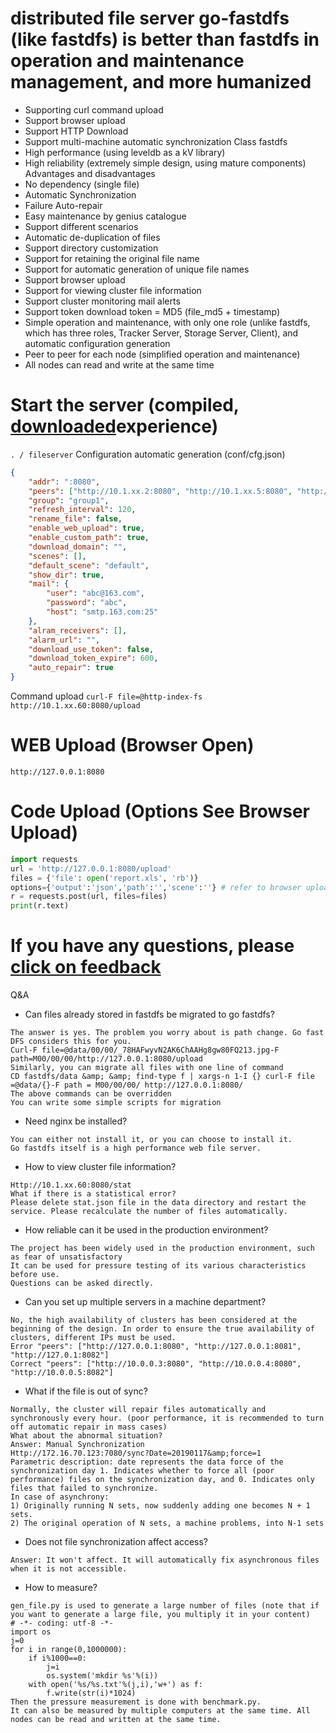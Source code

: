 # distributed file server go-fastdfs (like fastdfs) is better than fastdfs in operation and maintenance management, and more humanized
- Supporting curl command upload
- Support browser upload
- Support HTTP Download
- Support multi-machine automatic synchronization
Class fastdfs
- High performance (using leveldb as a kV library)
- High reliability (extremely simple design, using mature components)
Advantages and disadvantages
- No dependency (single file)
- Automatic Synchronization
- Failure Auto-repair
- Easy maintenance by genius catalogue
- Support different scenarios
- Automatic de-duplication of files
- Support directory customization
- Support for retaining the original file name
- Support for automatic generation of unique file names
- Support browser upload
- Support for viewing cluster file information
- Support cluster monitoring mail alerts
- Support token download token = MD5 (file_md5 + timestamp)
- Simple operation and maintenance, with only one role (unlike fastdfs, which has three roles, Tracker Server, Storage Server, Client), and automatic configuration generation
- Peer to peer for each node (simplified operation and maintenance)
- All nodes can read and write at the same time
# Start the server (compiled, [downloaded](https://github.com/sjqzhang/fastdfs/releases)experience)
`. / fileserver`
Configuration automatic generation (conf/cfg.json)
```json
{
	"addr": ":8080",
	"peers": ["http://10.1.xx.2:8080", "http://10.1.xx.5:8080", "http://10.1.xx.60:8080"],
	"group": "group1",
	"refresh_interval": 120,
	"rename_file": false,
	"enable_web_upload": true,
	"enable_custom_path": true,
	"download_domain": "",
	"scenes": [],
	"default_scene": "default",
	"show_dir": true,
	"mail": {
		"user": "abc@163.com",
		"password": "abc",
		"host": "smtp.163.com:25"
	},
	"alram_receivers": [],
	"alarm_url": "",
	"download_use_token": false,
	"download_token_expire": 600,
	"auto_repair": true
}
```
Command upload
`curl-F file=@http-index-fs http://10.1.xx.60:8080/upload`
# WEB Upload (Browser Open)
`http://127.0.0.1:8080`
# Code Upload (Options See Browser Upload)
```python
import requests
url = 'http://127.0.0.1:8080/upload'
files = {'file': open('report.xls', 'rb')}
options={'output':'json','path':'','scene':''} # refer to browser upload options
r = requests.post(url, files=files)
print(r.text)
```
# If you have any questions, please [click on feedback](https://github.com/sjqzhang/go-fastdfs/issues/new)
Q&amp;A
- Can files already stored in fastdfs be migrated to go fastdfs?
```
The answer is yes. The problem you worry about is path change. Go fast DFS considers this for you.
Curl-F file=@data/00/00/_78HAFwyvN2AK6ChAAHg8gw80FQ213.jpg-F path=M00/00/00/http://127.0.0.1:8080/upload
Similarly, you can migrate all files with one line of command
CD fastdfs/data &amp; &amp; find-type f | xargs-n 1-I {} curl-F file =@data/{}-F path = M00/00/00/ http://127.0.0.1:8080/
The above commands can be overridden
You can write some simple scripts for migration
```
- Need nginx be installed?
```
You can either not install it, or you can choose to install it.
Go fastdfs itself is a high performance web file server.
```
- How to view cluster file information?
```
Http://10.1.xx.60:8080/stat
What if there is a statistical error?
Please delete stat.json file in the data directory and restart the service. Please recalculate the number of files automatically.
```
- How reliable can it be used in the production environment?
```
The project has been widely used in the production environment, such as fear of unsatisfactory
It can be used for pressure testing of its various characteristics before use.
Questions can be asked directly.
```
- Can you set up multiple servers in a machine department?
```
No, the high availability of clusters has been considered at the beginning of the design. In order to ensure the true availability of clusters, different IPs must be used.
Error "peers": ["http://127.0.0.1:8080", "http://127.0.0.1:8081", "http://127.0.1:8082"]
Correct "peers": ["http://10.0.0.3:8080", "http://10.0.0.4:8080", "http://10.0.0.5:8082"]
```
- What if the file is out of sync?
```
Normally, the cluster will repair files automatically and synchronously every hour. (poor performance, it is recommended to turn off automatic repair in mass cases)
What about the abnormal situation?
Answer: Manual Synchronization
Http://172.16.70.123:7080/sync?Date=20190117&amp;force=1
Parametric description: date represents the data force of the synchronization day 1. Indicates whether to force all (poor performance) files on the synchronization day, and 0. Indicates only files that failed to synchronize.
In case of asynchrony:
1) Originally running N sets, now suddenly adding one becomes N + 1 sets.
2) The original operation of N sets, a machine problems, into N-1 sets
```
- Does not file synchronization affect access?
```
Answer: It won't affect. It will automatically fix asynchronous files when it is not accessible.
```
- How to measure?
```
gen_file.py is used to generate a large number of files (note that if you want to generate a large file, you multiply it in your content)
# -*- coding: utf-8 -*-
import os
j=0
for i in range(0,1000000):
    if i%1000==0:
        j=i
        os.system('mkdir %s'%(i))
    with open('%s/%s.txt'%(j,i),'w+') as f:
        f.write(str(i)*1024)
Then the pressure measurement is done with benchmark.py.
It can also be measured by multiple computers at the same time. All nodes can be read and written at the same time.
```
